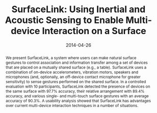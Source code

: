 ---
abstract: |-
  We present SurfaceLink, a system where users can make natural surface gestures to control association and information transfer among a set of devices that are placed on a mutually shared surface (e.g., a table). SurfaceLink uses a combination of on-device accelerometers, vibration motors, speakers and microphones (and, optionally, an off-device contact microphone for greater sensitivity) to sense gestures performed on the shared surface. In a controlled evaluation with 10 participants, SurfaceLink detected the presence of devices on the same surface with 97.7% accuracy, their relative arrangement with 89.4% accuracy, and various single- and multi-touch surface gestures with an average accuracy of 90.3%. A usability analysis showed that SurfaceLink has advantages over current multi-device interaction techniques in a number of situations.
authors:
- goel
- Brendan Lee
- aumi
- patel
- Gaetano Borriello
- Stacie Hibino
- Bo Begole
bibtex: |-
  @inproceedings{Goel:2014:SUI:2611105.2557120,
   author = {Goel, Mayank and Lee, Brendan and Islam Aumi, Md. Tanvir and Patel, Shwetak and Borriello, Gaetano and Hibino, Stacie and Begole, Bo},
   title = {SurfaceLink: Using Inertial and Acoustic Sensing to Enable Multi-device Interaction on a Surface},
   booktitle = {Proceedings of the 32Nd Annual ACM Conference on Human Factors in Computing Systems},
   series = {CHI '14},
   year = {2014},
   isbn = {978-1-4503-2473-1},
   location = {Toronto, Ontario, Canada},
   pages = {1387--1396},
   numpages = {10},
   url = {http://doi.acm.org/10.1145/2556288.2557120},
   doi = {10.1145/2556288.2557120},
   acmid = {2557120},
   publisher = {ACM},
   address = {New York, NY, USA},
   keywords = {acoustic sensing, inertial sensing, mobile phones, multi-device interaction, surface interaction},
  }
caption: ''
citation: "Mayank Goel, Brendan Lee, Md. Tanvir Islam Aumi, Shwetak Patel, Gaetano\
  \ Borriello, Stacie Hibino, and Bo Begole. 2014. SurfaceLink: using inertial and\
  \ acoustic sensing to enable multi-device interaction on a surface.  In Proceedings\
  \ of the SIGCHI Conference on Human Factors in Computing Systems (CHI '14). ACM,\
  \ New York, NY, USA,  1387-1396. DOI=http://dx.doi.org/10.1145/2556288.2557120 \r\
  \n\r\nMayank Goel, Brendan Lee, Md. Tanvir Islam Aumi, Shwetak Patel, Gaetano Borriello,\
  \ Stacie Hibino, and Bo Begole. 2014. SurfaceLink: using inertial and acoustic sensing\
  \ to enable multi-device interaction on a surface.  In Proceedings of the SIGCHI\
  \ Conference on Human Factors in Computing Systems (CHI '14). ACM, New York, NY,\
  \ USA,  1387-1396. DOI: http://dx.doi.org/10.1145/2556288.2557120"
conference: Conference on Human Factors in Computing Systems (CHI), 2014
date: '2014-04-26'
image: '/images/pubs/surfacelink.jpg'
pdf: /pdfs/surfacelink.pdf
thumbnail: '/images/pubs/surfacelink.jpg'
title: 'SurfaceLink: Using Inertial and Acoustic Sensing to Enable Multi-device Interaction
  on a Surface'
video: 'https://www.youtube.com/watch?v=enqP83UOaA8'
video_embed: '<iframe width="560" height="315" src="https://www.youtube.com/embed/enqP83UOaA8" frameborder="0" allowfullscreen></iframe>'
redirect_from: /projects/SurfaceLink/
---